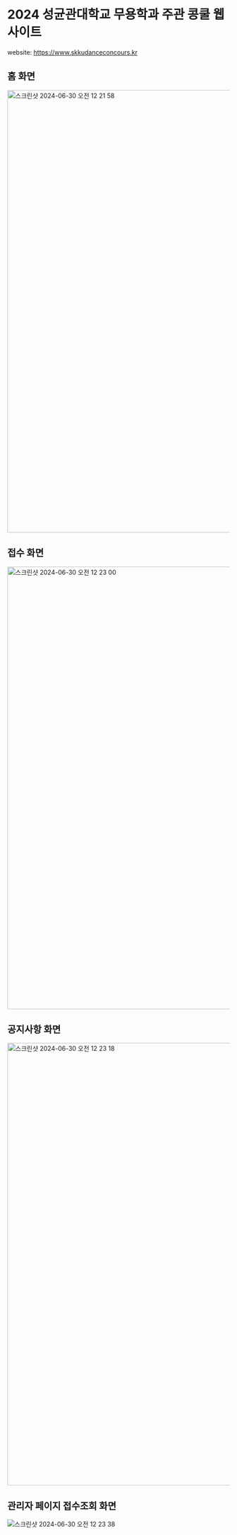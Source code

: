 # 2024 성균관대학교 무용학과 주관 콩쿨 웹사이트
website: https://www.skkudanceconcours.kr


## 홈 화면
<img width="1000" alt="스크린샷 2024-06-30 오전 12 21 58" src="https://github.com/kinwjdghks/skkudanceconcours/assets/61329322/a404e762-76dc-4803-834f-44bc3916d584">

## 접수 화면
<img width="1000" alt="스크린샷 2024-06-30 오전 12 23 00" src="https://github.com/kinwjdghks/skkudanceconcours/assets/61329322/6193485d-561d-4974-9a49-4126f74dc2ad">

## 공지사항 화면
<img width="1000" alt="스크린샷 2024-06-30 오전 12 23 18" src="https://github.com/kinwjdghks/skkudanceconcours/assets/61329322/c9450a79-fca6-47f1-80a6-fdb771d9337a">

## 관리자 페이지 접수조회 화면
![스크린샷 2024-06-30 오전 12 23 38](https://github.com/kinwjdghks/skkudanceconcours/assets/61329322/8038c66e-3036-4b5b-8794-73b0e91da77d)
